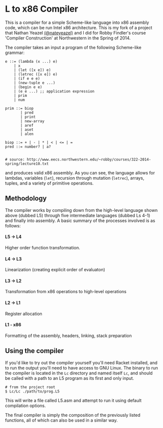 # L to x86 Compiler

This is a compiler for a simple Scheme-like language into x86 assembly code, which can be run Intel x86 architecture.
This is my fork of a project that Nathan Yeazel [(@nateyeazel)](https://github.com/nateyeazel) and I did for Robby
Findler's course 'Compiler Construction' at Northwestern in the Spring of 2014.

The compiler takes an input a program of the following Scheme-like grammar:

```
e ::= (lambda (x ...) e)
    | x
    | (let ([x e]) e)
    | (letrec ([x e]) e)
    | (if e e e)
    | (new-tuple e ...)
    | (begin e e)
    | (e e ...) ;; application expression
    | prim
    | num

prim ::= biop
       | pred
       | print
       | new-array
       | aref
       | aset
       | alen

biop ::= + | - | * | < | <= | =
pred ::= number? | a?


# source: http://www.eecs.northwestern.edu/~robby/courses/322-2014-spring/lecture10.txt
```

and produces valid x86 assembly.  As you can see, the language allows for lambdas, variables (`let`), recursion through mutation (`letrec`), arrays,
tuples, and a variety of primitive operations.

## Methodology

The compiler works by compiling down from the high-level language shown above (dubbed L5) through five intermediate
languages (dubbed Ls 4-1) and finally into assembly.  A basic summary of the processes involved is as follows:


#### L5 -> L4

Higher order function transformation.

#### L4 -> L3

Linearization (creating explicit order of evaluaton)

#### L3 -> L2

Transformation from x86 operations to high-level operations

#### L2 -> L1

Register allocation

#### L1 - x86

Formatting of the assembly, headers, linking, stack preparation

## Using the compiler

If you'd like to try out the compiler yourself you'll need Racket installed, and to run the output you'll need to have
access to GNU Linux.  The binary to run the compiler is located in the `Lc` directory and named itself `Lc`, and should
be called with a path to an L5 program as its first and only input.

```
# from the project root
$ Lc/Lc ./path/to/prog.L5
```

This will write a file called L5.asm and attempt to run it using default compilation options.


The final compiler is simply the composition of the previously listed functions, all of which can also be used in a
similar way.
